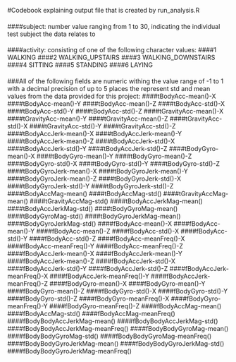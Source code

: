 #Codebook explaining output file that is created by run_analysis.R
#### 
####subject: number value ranging from 1 to 30, indicating the individual test subject the data relates to
#### 
####activity: consisting of one of the following character values:
####1 WALKING
####2 WALKING_UPSTAIRS
####3 WALKING_DOWNSTAIRS
####4 SITTING
####5 STANDING
####6 LAYING
#### 
###All of the following fields are numeric withing the value range of -1 to 1 with a decimal precision of up to 5 places the represent std and mean values from the data provided for this project:
####tBodyAcc-mean()-X
####tBodyAcc-mean()-Y
####tBodyAcc-mean()-Z
####tBodyAcc-std()-X
####tBodyAcc-std()-Y
####tBodyAcc-std()-Z
####tGravityAcc-mean()-X
####tGravityAcc-mean()-Y
####tGravityAcc-mean()-Z
####tGravityAcc-std()-X
####tGravityAcc-std()-Y
####tGravityAcc-std()-Z
####tBodyAccJerk-mean()-X
####tBodyAccJerk-mean()-Y
####tBodyAccJerk-mean()-Z
####tBodyAccJerk-std()-X
####tBodyAccJerk-std()-Y
####tBodyAccJerk-std()-Z
####tBodyGyro-mean()-X
####tBodyGyro-mean()-Y
####tBodyGyro-mean()-Z
####tBodyGyro-std()-X
####tBodyGyro-std()-Y
####tBodyGyro-std()-Z
####tBodyGyroJerk-mean()-X
####tBodyGyroJerk-mean()-Y
####tBodyGyroJerk-mean()-Z
####tBodyGyroJerk-std()-X
####tBodyGyroJerk-std()-Y
####tBodyGyroJerk-std()-Z
####tBodyAccMag-mean()
####tBodyAccMag-std()
####tGravityAccMag-mean()
####tGravityAccMag-std()
####tBodyAccJerkMag-mean()
####tBodyAccJerkMag-std()
####tBodyGyroMag-mean()
####tBodyGyroMag-std()
####tBodyGyroJerkMag-mean()
####tBodyGyroJerkMag-std()
####fBodyAcc-mean()-X
####fBodyAcc-mean()-Y
####fBodyAcc-mean()-Z
####fBodyAcc-std()-X
####fBodyAcc-std()-Y
####fBodyAcc-std()-Z
####fBodyAcc-meanFreq()-X
####fBodyAcc-meanFreq()-Y
####fBodyAcc-meanFreq()-Z
####fBodyAccJerk-mean()-X
####fBodyAccJerk-mean()-Y
####fBodyAccJerk-mean()-Z
####fBodyAccJerk-std()-X
####fBodyAccJerk-std()-Y
####fBodyAccJerk-std()-Z
####fBodyAccJerk-meanFreq()-X
####fBodyAccJerk-meanFreq()-Y
####fBodyAccJerk-meanFreq()-Z
####fBodyGyro-mean()-X
####fBodyGyro-mean()-Y
####fBodyGyro-mean()-Z
####fBodyGyro-std()-X
####fBodyGyro-std()-Y
####fBodyGyro-std()-Z
####fBodyGyro-meanFreq()-X
####fBodyGyro-meanFreq()-Y
####fBodyGyro-meanFreq()-Z
####fBodyAccMag-mean()
####fBodyAccMag-std()
####fBodyAccMag-meanFreq()
####fBodyBodyAccJerkMag-mean()
####fBodyBodyAccJerkMag-std()
####fBodyBodyAccJerkMag-meanFreq()
####fBodyBodyGyroMag-mean()
####fBodyBodyGyroMag-std()
####fBodyBodyGyroMag-meanFreq()
####fBodyBodyGyroJerkMag-mean()
####fBodyBodyGyroJerkMag-std()
####fBodyBodyGyroJerkMag-meanFreq()
